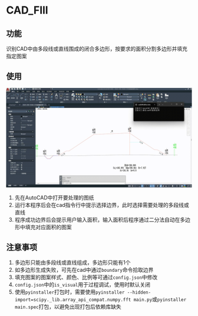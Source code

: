 # CAD_FIll
## 功能
 识别CAD中由多段线或直线围成的闭合多边形，按要求的面积分割多边形并填充指定图案
## 使用
 ![](https://github.com/kakasearch/CAD_FIll/blob/master/%E6%BC%94%E7%A4%BA.gif)
 1. 先在AutoCAD中打开要处理的图纸
 2. 运行本程序后会在cad指令行中提示选择边界，此时选择需要处理的多段线或直线
 3. 程序成功边界后会提示用户输入面积，输入面积后程序通过二分法自动在多边形中填充对应面积的图案
## 注意事项
 1. 多边形只能由多段线或直线组成，多边形只能有1个
 2. 如多边形生成失败，可先在cad中通过`boundary`命令拾取边界
 3. 填充图案的图案样式、颜色、比例等可通过`config.json`中修改
 4. `config.json`中的`is_visual`用于过程调试，使用时默认关闭
 5. 使用`pyinstaller`打包时，需要使用`pyinstaller --hidden-import=scipy._lib.array_api_compat.numpy.fft main.py`或`pyinstaller main.spec`打包，以避免出现打包后依赖库缺失
